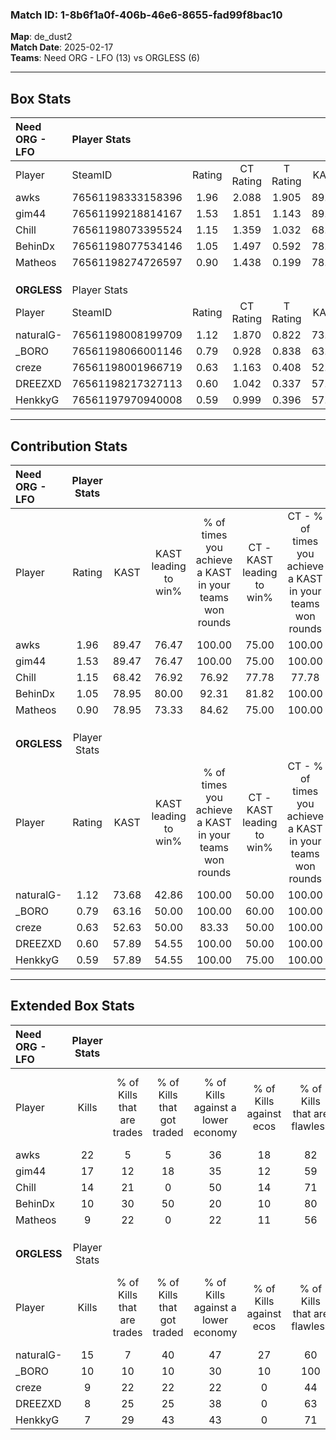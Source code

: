 ### Match ID: 1-8b6f1a0f-406b-46e6-8655-fad99f8bac10  
**Map**: de_dust2  
**Match Date**: 2025-02-17  
**Teams**: Need ORG - LFO (13) vs ORGLESS (6)  

---  

## Box Stats  

| **Need ORG - LFO** | Player Stats      |        |           |          |       |       |       |         |        |      |     |
| :- | :- | :-: | :-: | :-: | :-: | :-: | :-: | :-: | :-: | :-: | :-: |
| Player             | SteamID           | Rating | CT Rating | T Rating | KAST  |  ADR  | Kills | Assists | Deaths | K/D  | HS% |
| awks               | 76561198333158396 |  1.96  |   2.088   |  1.905   | 89.47 | 130.5 |  22   |    5    |   7    | 3.14 | 22  |
| gim44              | 76561199218814167 |  1.53  |   1.851   |  1.143   | 89.47 | 79.7  |  17   |    3    |   8    | 2.13 | 35  |
| Chill              | 76561198073395524 |  1.15  |   1.359   |  1.032   | 68.42 | 75.7  |  14   |    3    |   11   | 1.27 | 85  |
| BehinDx            | 76561198077534146 |  1.05  |   1.497   |  0.592   | 78.95 | 70.8  |  10   |    7    |   11   | 0.91 | 40  |
| Matheos            | 76561198274726597 |  0.90  |   1.438   |  0.199   | 78.95 | 51.8  |   9   |    4    |   12   | 0.75 | 88  |
|                    |                   |        |           |          |       |       |       |         |        |      |     |
|                    |                   |        |           |          |       |       |       |         |        |      |     |
|                    |                   |        |           |          |       |       |       |         |        |      |     |
| **ORGLESS**        | Player Stats      |        |           |          |       |       |       |         |        |      |     |
| Player             | SteamID           | Rating | CT Rating | T Rating | KAST  |  ADR  | Kills | Assists | Deaths | K/D  | HS% |
| naturalG-          | 76561198008199709 |  1.12  |   1.870   |  0.822   | 73.68 | 86.1  |  15   |    3    |   16   | 0.94 | 53  |
| _BORO              | 76561198066001146 |  0.79  |   0.928   |  0.838   | 63.16 | 57.8  |  10   |    3    |   14   | 0.71 | 40  |
| creze              | 76561198001966719 |  0.63  |   1.163   |  0.408   | 52.63 | 56.4  |   9   |    3    |   15   | 0.60 | 77  |
| DREEZXD            | 76561198217327113 |  0.60  |   1.042   |  0.337   | 57.89 | 32.0  |   8   |    2    |   13   | 0.62 | 62  |
| HenkkyG            | 76561197970940008 |  0.59  |   0.999   |  0.396   | 57.89 | 49.8  |   7   |    4    |   14   | 0.50 | 42  |
---  

## Contribution Stats  

| **Need ORG - LFO** | Player Stats |       |                      |                                                        |                           |                                                             |                          |                                                            |
| :- | :-: | :-: | :-: | :-: | :-: | :-: | :-: | :-: |
| Player             |    Rating    | KAST  | KAST leading to win% | % of times you achieve a KAST in your teams won rounds | CT - KAST leading to win% | CT - % of times you achieve a KAST in your teams won rounds | T - KAST leading to win% | T - % of times you achieve a KAST in your teams won rounds |
| awks               |     1.96     | 89.47 |        76.47         |                         100.00                         |           75.00           |                           100.00                            |          80.00           |                           100.00                           |
| gim44              |     1.53     | 89.47 |        76.47         |                         100.00                         |           75.00           |                           100.00                            |          80.00           |                           100.00                           |
| Chill              |     1.15     | 68.42 |        76.92         |                         76.92                          |           77.78           |                            77.78                            |          75.00           |                           75.00                            |
| BehinDx            |     1.05     | 78.95 |        80.00         |                         92.31                          |           81.82           |                           100.00                            |          75.00           |                           75.00                            |
| Matheos            |     0.90     | 78.95 |        73.33         |                         84.62                          |           75.00           |                           100.00                            |          66.67           |                           50.00                            |
|                    |              |       |                      |                                                        |                           |                                                             |                          |                                                            |
|                    |              |       |                      |                                                        |                           |                                                             |                          |                                                            |
|                    |              |       |                      |                                                        |                           |                                                             |                          |                                                            |
| **ORGLESS**        | Player Stats |       |                      |                                                        |                           |                                                             |                          |                                                            |
| Player             |    Rating    | KAST  | KAST leading to win% | % of times you achieve a KAST in your teams won rounds | CT - KAST leading to win% | CT - % of times you achieve a KAST in your teams won rounds | T - KAST leading to win% | T - % of times you achieve a KAST in your teams won rounds |
| naturalG-          |     1.12     | 73.68 |        42.86         |                         100.00                         |           50.00           |                           100.00                            |          37.50           |                           100.00                           |
| _BORO              |     0.79     | 63.16 |        50.00         |                         100.00                         |           60.00           |                           100.00                            |          42.86           |                           100.00                           |
| creze              |     0.63     | 52.63 |        50.00         |                         83.33                          |           50.00           |                           100.00                            |          50.00           |                           66.67                            |
| DREEZXD            |     0.60     | 57.89 |        54.55         |                         100.00                         |           50.00           |                           100.00                            |          60.00           |                           100.00                           |
| HenkkyG            |     0.59     | 57.89 |        54.55         |                         100.00                         |           75.00           |                           100.00                            |          42.86           |                           100.00                           |
---  

## Extended Box Stats  

| **Need ORG - LFO** | Player Stats |                            |                            |                                    |                         |                              |                                 |        |                             |                                     |                          |                               |                            |
| :- | :-: | :-: | :-: | :-: | :-: | :-: | :-: | :-: | :-: | :-: | :-: | :-: | :-: |
| Player             |    Kills     | % of Kills that are trades | % of Kills that got traded | % of Kills against a lower economy | % of Kills against ecos | % of Kills that are flawless | % of Kills that are close duels | Deaths | % of Deaths that get traded | % of Deaths against a lower economy | % of Deaths against ecos | % of Deaths that are flawless | % of Deaths that are close |
| awks               |      22      |             5              |             5              |                 36                 |           18            |              82              |                0                |   7    |             29              |                 43                  |            14            |              71               |             14             |
| gim44              |      17      |             12             |             18             |                 35                 |           12            |              59              |                0                |   8    |             25              |                 38                  |            0             |              88               |             0              |
| Chill              |      14      |             21             |             0              |                 50                 |           14            |              71              |                0                |   11   |             27              |                 27                  |            9             |              91               |             0              |
| BehinDx            |      10      |             30             |             50             |                 20                 |           10            |              80              |                0                |   11   |             36              |                 27                  |            18            |              27               |             9              |
| Matheos            |      9       |             22             |             0              |                 22                 |           11            |              56              |               22                |   12   |             25              |                 33                  |            17            |              67               |             0              |
|                    |              |                            |                            |                                    |                         |                              |                                 |        |                             |                                     |                          |                               |                            |
|                    |              |                            |                            |                                    |                         |                              |                                 |        |                             |                                     |                          |                               |                            |
|                    |              |                            |                            |                                    |                         |                              |                                 |        |                             |                                     |                          |                               |                            |
| **ORGLESS**        | Player Stats |                            |                            |                                    |                         |                              |                                 |        |                             |                                     |                          |                               |                            |
| Player             |    Kills     | % of Kills that are trades | % of Kills that got traded | % of Kills against a lower economy | % of Kills against ecos | % of Kills that are flawless | % of Kills that are close duels | Deaths | % of Deaths that get traded | % of Deaths against a lower economy | % of Deaths against ecos | % of Deaths that are flawless | % of Deaths that are close |
| naturalG-          |      15      |             7              |             40             |                 47                 |           27            |              60              |                7                |   16   |             19              |                 19                  |            0             |              81               |             6              |
| _BORO              |      10      |             10             |             10             |                 30                 |           10            |             100              |                0                |   14   |             21              |                  7                  |            0             |              79               |             0              |
| creze              |      9       |             22             |             22             |                 22                 |            0            |              44              |               11                |   15   |             13              |                 20                  |            0             |              67               |             0              |
| DREEZXD            |      8       |             25             |             25             |                 38                 |            0            |              63              |                0                |   13   |              0              |                  8                  |            0             |              77               |             0              |
| HenkkyG            |      7       |             29             |             43             |                 43                 |            0            |              71              |                0                |   14   |              7              |                  7                  |            0             |              50               |             7              |
